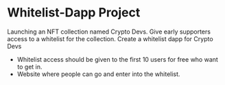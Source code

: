# Whitelist-Dapp Project

Launching an NFT collection named Crypto Devs. Give early supporters access to a whitelist for the collection. Create a whitelist dapp for Crypto Devs

 - Whitelist access should be given to the first 10 users for free who want to get in.
 - Website where people can go and enter into the whitelist.
